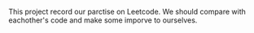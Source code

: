 This project record our parctise on Leetcode.
We should compare with eachother's code and make some imporve to ourselves.
